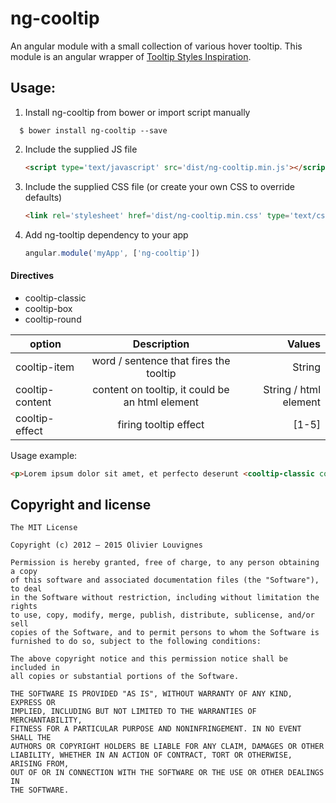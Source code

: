 # ng-cooltip

An angular module with a small collection of various hover tooltip. This module is an angular wrapper of [Tooltip Styles Inspiration](https://github.com/codrops/TooltipStylesInspiration).

## Usage:

1. Install ng-cooltip from bower or import script manually
  ```
    $ bower install ng-cooltip --save
  ```
  
2. Include the supplied JS file

    ```html
    <script type='text/javascript' src='dist/ng-cooltip.min.js'></script>
    ```
    
3. Include the supplied CSS file (or create your own CSS to override defaults)

    ```html
    <link rel='stylesheet' href='dist/ng-cooltip.min.css' type='text/css' />
    ```
    
4. Add ng-tooltip dependency to your app

    ```js
    angular.module('myApp', ['ng-cooltip'])
    ```
#### Directives

* cooltip-classic
* cooltip-box
* cooltip-round

| option          | Description                                    | Values                |
| -------------   |:----------------------------------------------:| ---------------------:|
| cooltip-item    | word / sentence that fires the tooltip         | String                |
| cooltip-content | content on tooltip, it could be an html element| String / html element |
| cooltip-effect  | firing tooltip effect                          | [1-5]                 |

Usage example:

```html
<p>Lorem ipsum dolor sit amet, et perfecto deserunt <cooltip-classic cooltip-item="intellegam" cooltip-content="Vel ut solum erant dicit, eum te aperiam efficiendi, et eos alia eruditi persecuti. Ius ex omnis voluptatum" cooltip-effect="1"></cooltip-classic>nam, quem doming platonem vim no.</p>
```
## Copyright and license

```
The MIT License

Copyright (c) 2012 – 2015 Olivier Louvignes

Permission is hereby granted, free of charge, to any person obtaining a copy
of this software and associated documentation files (the "Software"), to deal
in the Software without restriction, including without limitation the rights
to use, copy, modify, merge, publish, distribute, sublicense, and/or sell
copies of the Software, and to permit persons to whom the Software is
furnished to do so, subject to the following conditions:

The above copyright notice and this permission notice shall be included in
all copies or substantial portions of the Software.

THE SOFTWARE IS PROVIDED "AS IS", WITHOUT WARRANTY OF ANY KIND, EXPRESS OR
IMPLIED, INCLUDING BUT NOT LIMITED TO THE WARRANTIES OF MERCHANTABILITY,
FITNESS FOR A PARTICULAR PURPOSE AND NONINFRINGEMENT. IN NO EVENT SHALL THE
AUTHORS OR COPYRIGHT HOLDERS BE LIABLE FOR ANY CLAIM, DAMAGES OR OTHER
LIABILITY, WHETHER IN AN ACTION OF CONTRACT, TORT OR OTHERWISE, ARISING FROM,
OUT OF OR IN CONNECTION WITH THE SOFTWARE OR THE USE OR OTHER DEALINGS IN
THE SOFTWARE.
```
